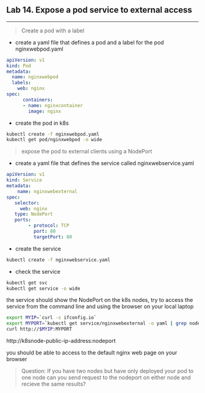 ## Lab 14. Expose a pod service to external access
___

> Create a pod with a label

* create a yaml file that defines a pod and a label for the pod
nginxwebpod.yaml

```yaml
apiVersion: v1
kind: Pod
metadata:
  name: nginxwebpod
  labels:
    web: nginx 
spec:
      containers:
      - name: nginxcontainer
        image: nginx
```
* create the pod in k8s

```bash
kubectl create -f nginxwebpod.yaml
kubectl get pod/nginxwebpod -o wide
```

> expose the pod to external clients using a NodePort

* create a yaml file that defines the service called nginxwebservice.yaml

```yaml
apiVersion: v1 
kind: Service 
metadata: 
    name: nginxwebexternal 
spec: 
   selector: 
     web: nginx 
   type: NodePort
   ports: 
        - protocol: TCP 
          port: 80 
          targetPort: 80
```
* create the service

```bash
kubectl create -f nginxwebservice.yaml
```

* check the service

```bash
kubectl get svc
kubectl get service -o wide
```

the service should show the NodePort on the k8s nodes, try to access the service from the command line and using the browser on your local laptop

```bash
export MYIP=`curl -s ifconfig.io`
export MYPORT=`kubectl get service/nginxwebexternal -o yaml | grep nodePort | cut -d: -f2`
curl http://$MYIP:MYPORT
```

http://k8snode-public-ip-address:nodeport 

you should be able to access to the default nginx web page on your browser 

> Question: If you have two nodes but have only deployed your pod to one node can you send request to the nodeport on either node and recieve the same results?

